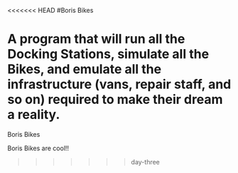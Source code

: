 <<<<<<< HEAD
#Boris Bikes

A program that will run all the Docking Stations, simulate all the Bikes, and emulate all the infrastructure (vans, repair staff, and so on) required to make their dream a reality.
=======
Boris Bikes

Boris Bikes are cool!!
>>>>>>> day-three
